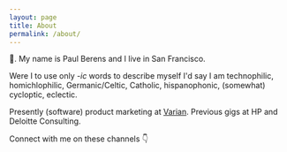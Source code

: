 ```yaml
---
layout: page
title: About
permalink: /about/
---
```

&#128075;. My name is Paul Berens and I live in San Francisco.

Were I to use only *-ic* words to describe myself I'd say I am technophilic, homichlophilic, Germanic/Celtic, Catholic, hispanophonic, (somewhat) cycloptic, eclectic.

Presently (software) product marketing at <a href="https://www.varian.com/" target="_blank">Varian</a>. Previous gigs at HP and Deloitte Consulting.

Connect with me on these channels &#128071;

<a style="text-decoration:none" href="https://twitter.com/berensp" target="_blank"><i class="fab fa-twitter"></i></a>&nbsp;&nbsp;&nbsp;
<a href="https://keybase.io/berens" target="_blank"><i class="fab fa-keybase"></i></a>&nbsp;&nbsp;&nbsp;
<a href="https://angel.co/berens" target="_blank"><i class="fab fa-angellist"></i></a>&nbsp;&nbsp;&nbsp;
<a href="https://t.me/berensp" target="_blank"><i class="fab fa-telegram-plane"></i></a>&nbsp;&nbsp;&nbsp;
<a href="https://www.linkedin.com/in/berensp/" target="_blank"><i class="fab fa-linkedin-in"></i></a>

